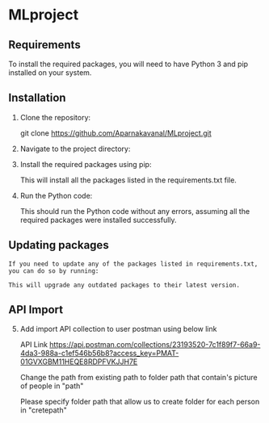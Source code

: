 # MLproject

## Requirements

To install the required packages, you will need to have Python 3 and pip installed on your system.

## Installation

1. Clone the repository:

    git clone https://github.com/Aparnakavanal/MLproject.git

2. Navigate to the project directory:

3. Install the required packages using pip:

    This will install all the packages listed in the requirements.txt file.

4. Run the Python code:

    This should run the Python code without any errors, assuming all the required packages were installed successfully.

## Updating packages

    If you need to update any of the packages listed in requirements.txt, you can do so by running:

    This will upgrade any outdated packages to their latest version.

## API Import

5. Add import API collection to user postman using below link

    API Link https://api.postman.com/collections/23193520-7c1f89f7-66a9-4da3-988a-c1ef546b56b8?access_key=PMAT-01GVXGBM11HEQE8RDPFVKJJH7E

    Change the path from existing path to folder path that contain's picture of people in "path"

    Please specify folder path that allow us to create folder for each person in "cretepath"










